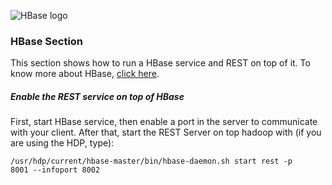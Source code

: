 <img src='https://www.google.com/url?sa=i&url=https%3A%2F%2Fwww.ibm.com%2Fanalytics%2Fhadoop%2Fhbase&psig=AOvVaw1YjtBMEiflMrLpR09N5SQl&ust=1612470724622000&source=images&cd=vfe&ved=0CAIQjRxqFwoTCODy2NjHzu4CFQAAAAAdAAAAABAJ' alt='HBase logo'></a>

<h3>HBase Section</h3>

<p>This section shows how to run a HBase service and REST on top of it. To know more about HBase, <a href='https://hbase.apache.org/book.html#arch.overview'>click here</a>.</p>

<h5>Enable the REST service on top of HBase</h5>
<p>First, start HBase service, then enable a port in the server to communicate with your client. After that, start the REST Server on top hadoop with (if you are using the HDP, type):</p>

<code>/usr/hdp/current/hbase-master/bin/hbase-daemon.sh start rest -p 8001 --infoport 8002</code>

